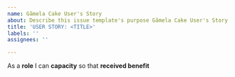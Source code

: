 ```yaml
---
name: Gãmela Cake User's Story
about: Describe this issue template's purpose Gãmela Cake User's Story.
title: 'USER STORY: <TITLE>'
labels: ''
assignees: ''

---
```


As a **role** I can **capacity** so that **received benefit**

